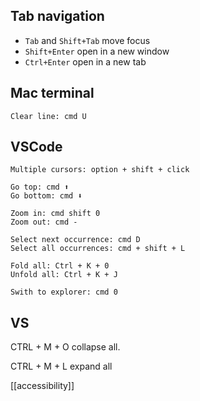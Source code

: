 ---
---


## Tab navigation 
- `Tab` and `Shift+Tab` move focus
- `Shift+Enter` open in a new window
- `Ctrl+Enter` open in a new tab

## Mac terminal

    Clear line: cmd U 

## VSCode 

    Multiple cursors: option + shift + click

    Go top: cmd ⬆️
    Go bottom: cmd ⬇️

    Zoom in: cmd shift 0 
    Zoom out: cmd - 

    Select next occurrence: cmd D
    Select all occurrences: cmd + shift + L

    Fold all: Ctrl + K + 0
    Unfold all: Ctrl + K + J

    Swith to explorer: cmd 0 


## VS 

CTRL + M + O collapse all.

CTRL + M + L expand all


[[accessibility]]